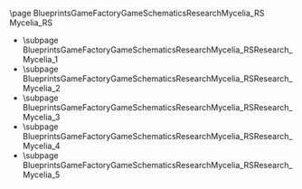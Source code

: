 \page BlueprintsGameFactoryGameSchematicsResearchMycelia_RS Mycelia_RS
- \subpage BlueprintsGameFactoryGameSchematicsResearchMycelia_RSResearch_Mycelia_1
- \subpage BlueprintsGameFactoryGameSchematicsResearchMycelia_RSResearch_Mycelia_2
- \subpage BlueprintsGameFactoryGameSchematicsResearchMycelia_RSResearch_Mycelia_3
- \subpage BlueprintsGameFactoryGameSchematicsResearchMycelia_RSResearch_Mycelia_4
- \subpage BlueprintsGameFactoryGameSchematicsResearchMycelia_RSResearch_Mycelia_5
